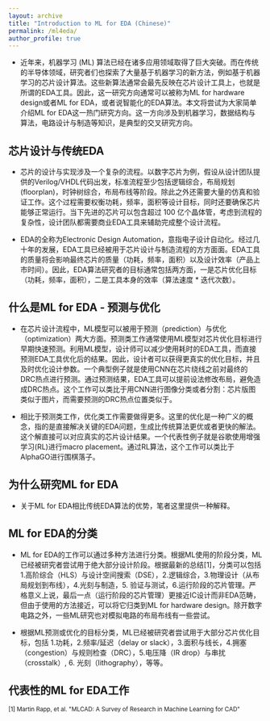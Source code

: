 ```yaml
---
layout: archive
title: "Introduction to ML for EDA (Chinese)"
permalink: /ml4eda/
author_profile: true
---
```


* 近年来，机器学习 (ML) 算法已经在诸多应用领域取得了巨大突破。而在传统的半导体领域，研究者们也探索了大量基于机器学习的新方法，例如基于机器学习的芯片设计算法。这些新算法通常会最先反映在芯片设计工具上，也就是所谓的EDA工具。因此，这一研究方向通常可以被称为ML for hardware design或者ML for EDA，或者说智能化的EDA算法。本文将尝试为大家简单介绍ML for EDA这一热门研究方向。这一方向涉及到机器学习，数据结构与算法，电路设计与制造等知识，是典型的交叉研究方向。

## 芯片设计与传统EDA

* 芯片的设计与实现涉及一个复杂的流程。以数字芯片为例，假设从设计团队提供的Verilog/VHDL代码出发，标准流程至少包括逻辑综合，布局规划 (floorplan)，时钟树综合，布局布线等阶段。除此之外还需要大量的仿真和验证工作。这个过程需要权衡功耗，频率，面积等设计目标，同时还要确保芯片能够正常运行。当下先进的芯片可以包含超过 100 亿个晶体管，考虑到流程的复杂性，设计团队都需要商业EDA工具来辅助完成整个设计流程。

* EDA的全称为Electronic Design Automation，意指电子设计自动化。经过几十年的发展，EDA工具已经被用于芯片设计与制造流程的方方面面。EDA工具的质量将会影响最终芯片的质量（功耗，频率，面积）以及设计效率（产品上市时间）。因此，EDA算法研究者的目标通常包括两方面，一是芯片优化目标（功耗，频率，面积），二是工具本身的效率（算法速度 * 迭代次数）。

## 什么是ML for EDA - 预测与优化

* 在芯片设计流程中，ML模型可以被用于预测（prediction）与优化（optimization）两大方面。预测类工作通常使用ML模型对芯片优化目标进行早期快速预测。利用ML模型，设计师可以减少使用耗时的EDA工具，而直接预测EDA工具优化后的结果。因此，设计者可以获得更真实的优化目标，并且及时优化设计参数。一个典型例子就是使用CNN在芯片绕线之前对最终的DRC热点进行预测。通过预测结果，EDA工具可以提前设法修改布局，避免造成DRC热点。这个工作可以类比于用CNN进行图像分类或者分割：芯片版图类似于图片，而需要预测的DRC热点位置类似于。

* 相比于预测类工作，优化类工作需要做得更多。这里的优化是一种广义的概念，指的是直接解决关键的EDA问题，生成比传统算法更优或者更快的解法。这个解直接可以对应真实的芯片设计结果。一个代表性例子就是谷歌使用增强学习(RL)进行macro placement。通过RL算法，这个工作可以类比于AlphaGO进行围棋落子。

## 为什么研究ML for EDA

* 关于ML for EDA相比传统EDA算法的优势，笔者这里提供一种解释。

## ML for EDA的分类

* ML for EDA的工作可以通过多种方法进行分类。根据ML使用的阶段分类，ML已经被研究者尝试用于绝大部分设计阶段。根据最新的总结[1]，分类可以包括 1.高阶综合（HLS）与设计空间搜索（DSE），2.逻辑综合，3.物理设计（从布局规划到布线），4.光刻与制造，5. 验证与测试，6.运行阶段的芯片管理。严格意义上说，最后一点（运行阶段的芯片管理）更接近IC设计而非EDA范畴，但由于使用的方法接近，可以将它归类到ML for hardware design。除开数字电路之外，一些ML研究也对模拟电路的布局布线有一些尝试。

* 根据ML预测或优化的目标分类，ML已经被研究者尝试用于大部分芯片优化目标，包括 1.功耗，2.频率/延迟（delay or slack），3.面积与线长，4.拥塞（congestion）与规则检查（DRC），5.电压降（IR drop）与串扰（crosstalk）, 6. 光刻（lithography），等等。

## 代表性的ML for EDA工作

<sup> [1] Martin Rapp, et al. "MLCAD: A Survey of Research in Machine Learning for CAD" </sup>


